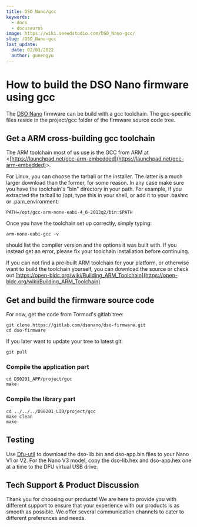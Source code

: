 ```yaml
---
title: DSO Nano/gcc
keywords:
  - docs
  - docusaurus
image: https://wiki.seeedstudio.com/DSO_Nano-gcc/
slug: /DSO_Nano-gcc
last_update:
  date: 02/03/2022
  author: gunengyu
---
```

# How to build the DSO Nano firmware using gcc

The [DSO Nano](/DSO_Nano "DSO Nano") firmware can be build with a gcc toolchain. The gcc-specific files reside in the project/gcc folder of the firmware source code tree.

## Get a ARM cross-building gcc toolchain

The ARM toolchain most of us use is the GCC from ARM at &lt;[https://launchpad.net/gcc-arm-embedded](https://launchpad.net/gcc-arm-embedded)&gt;.

For Linux, you can choose the tarball or the installer. The latter is a much larger download than the former, for some reason. In any case make sure you have the toolchain's "bin" directory in your path. For example, if you extracted the tarball to /opt, type this in your shell, or add it to your .bashrc or .pam_environment:

```
PATH=/opt/gcc-arm-none-eabi-4_6-2012q2/bin:$PATH
```

Once you have the toolchain set up correctly, simply typing:

```
arm-none-eabi-gcc -v
```

should list the compiler version and the options it was built with. If you instead get an error, please fix your toolchain installation before continuing.

If you can not find a pre-built ARM toolchain for your platform, or otherwise want to build the toolchain yourself, you can download the source or check out [https://open-bldc.org/wiki/Building_ARM_Toolchain](https://open-bldc.org/wiki/Building_ARM_Toolchain)

## Get and build the firmware source code

For now, get the code from Tormod's gitlab tree:

```
git clone https://gitlab.com/dsonano/dso-firmware.git
cd dso-firmware
```

If you later want to update your tree to latest git:

```
git pull
```

### Compile the application part

```
cd DS0201_APP/project/gcc
make
```

### Compile the library part

```
cd ../../../DS0201_LIB/project/gcc
make clean
make
```

## Testing

Use [Dfu-util](/Dfu-util "Dfu-util") to download the dso-lib.bin and dso-app.bin files to your Nano V1 or V2. For the Nano V3 model, copy the dso-lib.hex and dso-app.hex one at a time to the DFU virtual USB drive.

## Tech Support & Product Discussion

Thank you for choosing our products! We are here to provide you with different support to ensure that your experience with our products is as smooth as possible. We offer several communication channels to cater to different preferences and needs.

<div class="button_tech_support_container">
<a href="https://forum.seeedstudio.com/" class="button_forum"></a> 
<a href="https://www.seeedstudio.com/contacts" class="button_email"></a>
</div>

<div class="button_tech_support_container">
<a href="https://discord.gg/eWkprNDMU7" class="button_discord"></a> 
<a href="https://github.com/Seeed-Studio/wiki-documents/discussions/69" class="button_discussion"></a>
</div>

